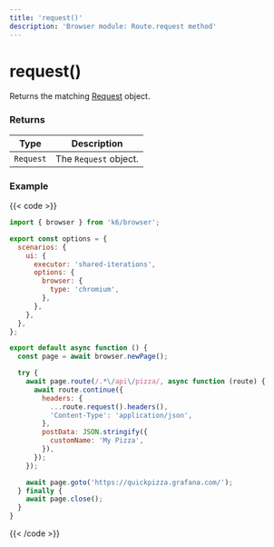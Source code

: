 ```yaml
---
title: 'request()'
description: 'Browser module: Route.request method'
---
```


# request()

Returns the matching [Request](https://grafana.com/docs/k6/<K6_VERSION>/javascript-api/k6-browser/request) object.

### Returns

| Type      | Description           |
| --------- | --------------------- |
| `Request` | The `Request` object. |

### Example

{{< code >}}

<!-- md-k6:skip -->

```javascript
import { browser } from 'k6/browser';

export const options = {
  scenarios: {
    ui: {
      executor: 'shared-iterations',
      options: {
        browser: {
          type: 'chromium',
        },
      },
    },
  },
};

export default async function () {
  const page = await browser.newPage();

  try {
    await page.route(/.*\/api\/pizza/, async function (route) {
      await route.continue({
        headers: {
          ...route.request().headers(),
          'Content-Type': 'application/json',
        },
        postData: JSON.stringify({
          customName: 'My Pizza',
        }),
      });
    });

    await page.goto('https://quickpizza.grafana.com/');
  } finally {
    await page.close();
  }
}
```

{{< /code >}}
